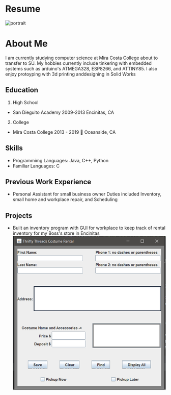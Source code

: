 # Resume
![portrait](https://user-images.githubusercontent.com/24659139/53911173-8c58ef00-400a-11e9-85e6-32dcb402bff6.png)
# About Me
<p>
 I am currently studying computer science at Mira Costa College about to transfer to SU. My hobbies currently include 
 tinkering with embedded systems such as arduino's ATMEGA328, ESP8266, and ATTINY85. I also enjoy protoyping with 3d 
 printing anddesigning in Solid Works
</p>


## Education


1. High School
  * San Dieguito Academy 2009-2013 
    Encinitas, CA 
2. College
  * Mira Costa College 2013 - 2019 :metal:
    Oceanside, CA 

  
## Skills
* Programmimg Languages: Java, C++, Python
* Familiar Languages: C

## Previous Work Experience
* Personal Assistant for small business owner
Duties included Inventory, small home and workplace repair, and Scheduling

## Projects
* Built an inventory program with GUI for workplace to keep track of rental inventory for my Boss's store in Encinitas
![Final Project](https://github.com/Mario7497/Mario7497/blob/master/images/Final%20Project.PNG)
